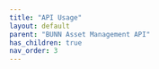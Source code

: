 ```yaml
---
title: "API Usage"
layout: default
parent: "BUNN Asset Management API"
has_children: true
nav_order: 3
---
```



